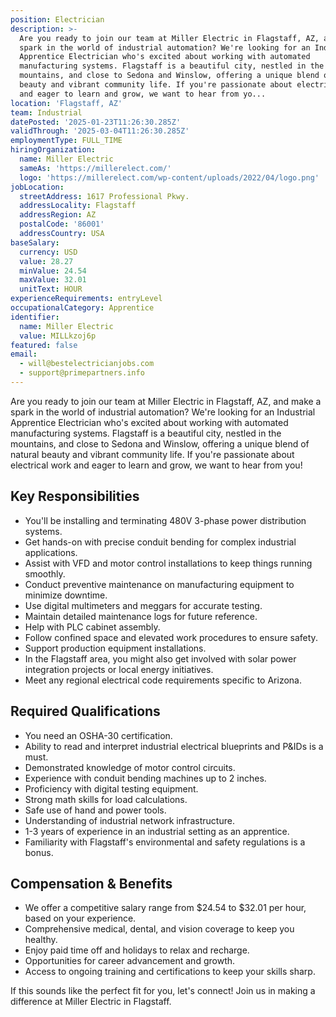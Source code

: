 ```yaml
---
position: Electrician
description: >-
  Are you ready to join our team at Miller Electric in Flagstaff, AZ, and make a
  spark in the world of industrial automation? We're looking for an Industrial
  Apprentice Electrician who's excited about working with automated
  manufacturing systems. Flagstaff is a beautiful city, nestled in the
  mountains, and close to Sedona and Winslow, offering a unique blend of natural
  beauty and vibrant community life. If you're passionate about electrical work
  and eager to learn and grow, we want to hear from yo...
location: 'Flagstaff, AZ'
team: Industrial
datePosted: '2025-01-23T11:26:30.285Z'
validThrough: '2025-03-04T11:26:30.285Z'
employmentType: FULL_TIME
hiringOrganization:
  name: Miller Electric
  sameAs: 'https://millerelect.com/'
  logo: 'https://millerelect.com/wp-content/uploads/2022/04/logo.png'
jobLocation:
  streetAddress: 1617 Professional Pkwy.
  addressLocality: Flagstaff
  addressRegion: AZ
  postalCode: '86001'
  addressCountry: USA
baseSalary:
  currency: USD
  value: 28.27
  minValue: 24.54
  maxValue: 32.01
  unitText: HOUR
experienceRequirements: entryLevel
occupationalCategory: Apprentice
identifier:
  name: Miller Electric
  value: MILLkzoj6p
featured: false
email:
  - will@bestelectricianjobs.com
  - support@primepartners.info
---
```




Are you ready to join our team at Miller Electric in Flagstaff, AZ, and make a spark in the world of industrial automation? We're looking for an Industrial Apprentice Electrician who's excited about working with automated manufacturing systems. Flagstaff is a beautiful city, nestled in the mountains, and close to Sedona and Winslow, offering a unique blend of natural beauty and vibrant community life. If you're passionate about electrical work and eager to learn and grow, we want to hear from you!

## Key Responsibilities
- You'll be installing and terminating 480V 3-phase power distribution systems.
- Get hands-on with precise conduit bending for complex industrial applications.
- Assist with VFD and motor control installations to keep things running smoothly.
- Conduct preventive maintenance on manufacturing equipment to minimize downtime.
- Use digital multimeters and meggars for accurate testing.
- Maintain detailed maintenance logs for future reference.
- Help with PLC cabinet assembly.
- Follow confined space and elevated work procedures to ensure safety.
- Support production equipment installations.
- In the Flagstaff area, you might also get involved with solar power integration projects or local energy initiatives.
- Meet any regional electrical code requirements specific to Arizona.

## Required Qualifications
- You need an OSHA-30 certification.
- Ability to read and interpret industrial electrical blueprints and P&IDs is a must.
- Demonstrated knowledge of motor control circuits.
- Experience with conduit bending machines up to 2 inches.
- Proficiency with digital testing equipment.
- Strong math skills for load calculations.
- Safe use of hand and power tools.
- Understanding of industrial network infrastructure.
- 1-3 years of experience in an industrial setting as an apprentice.
- Familiarity with Flagstaff's environmental and safety regulations is a bonus.

## Compensation & Benefits
- We offer a competitive salary range from $24.54 to $32.01 per hour, based on your experience.
- Comprehensive medical, dental, and vision coverage to keep you healthy.
- Enjoy paid time off and holidays to relax and recharge.
- Opportunities for career advancement and growth.
- Access to ongoing training and certifications to keep your skills sharp.

If this sounds like the perfect fit for you, let's connect! Join us in making a difference at Miller Electric in Flagstaff.
